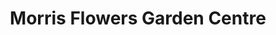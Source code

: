 ---
title: "Morris Flowers Garden Centre"
url: /creston/morris-flowers-garden-centre/
shop: garden centre
---